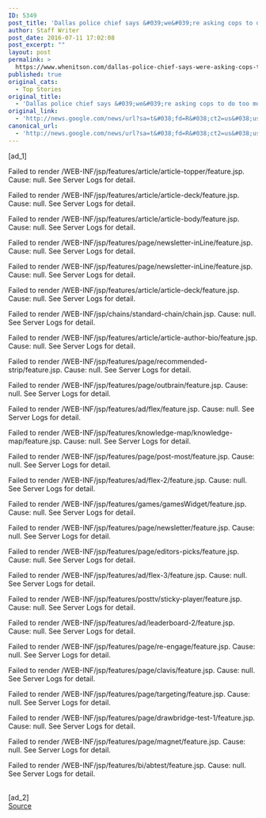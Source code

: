 ```yaml
---
ID: 5349
post_title: 'Dallas police chief says &#039;we&#039;re asking cops to do too much in this country&#039; &#8211; Washington Post'
author: Staff Writer
post_date: 2016-07-11 17:02:08
post_excerpt: ""
layout: post
permalink: >
  https://www.whenitson.com/dallas-police-chief-says-were-asking-cops-to-do-too-much-in-this-country-washington-post/
published: true
original_cats:
  - Top Stories
original_title:
  - 'Dallas police chief says &#039;we&#039;re asking cops to do too much in this country&#039; - Washington Post'
original_link:
  - 'http://news.google.com/news/url?sa=t&#038;fd=R&#038;ct2=us&#038;usg=AFQjCNGbZvAOeLvnUo_g3EZTBv326WyrWw&#038;clid=c3a7d30bb8a4878e06b80cf16b898331&#038;cid=52779152461395&#038;ei=39CDV8imFYathAGJs6vQCQ&#038;url=https://www.washingtonpost.com/news/post-nation/wp/2016/07/11/grief-and-anger-continue-after-dallas-attacks-and-police-shootings-as-debate-rages-over-policing/'
canonical_url:
  - 'http://news.google.com/news/url?sa=t&#038;fd=R&#038;ct2=us&#038;usg=AFQjCNGbZvAOeLvnUo_g3EZTBv326WyrWw&#038;clid=c3a7d30bb8a4878e06b80cf16b898331&#038;cid=52779152461395&#038;ei=39CDV8imFYathAGJs6vQCQ&#038;url=https://www.washingtonpost.com/news/post-nation/wp/2016/07/11/grief-and-anger-continue-after-dallas-attacks-and-police-shootings-as-debate-rages-over-policing/'
---
```

 [ad_1]
<br><div id="top-content"><p> Failed to render /WEB-INF/jsp/features/article/article-topper/feature.jsp. Cause: null. See Server Logs for detail. </p>  </div><div id="main-content"><p> Failed to render /WEB-INF/jsp/features/article/article-deck/feature.jsp. Cause: null. See Server Logs for detail. </p> <p> Failed to render /WEB-INF/jsp/features/article/article-body/feature.jsp. Cause: null. See Server Logs for detail. </p> <div class="pb-container" readability="8"> <p> Failed to render /WEB-INF/jsp/features/page/newsletter-inLine/feature.jsp. Cause: null. See Server Logs for detail. </p> </div> <p> Failed to render /WEB-INF/jsp/features/page/newsletter-inLine/feature.jsp. Cause: null. See Server Logs for detail. </p> <div class="pb-container" readability="8"> <p> Failed to render /WEB-INF/jsp/features/article/article-deck/feature.jsp. Cause: null. See Server Logs for detail. </p> </div> <p> Failed to render /WEB-INF/jsp/chains/standard-chain/chain.jsp. Cause: null. See Server Logs for detail. </p> <p> Failed to render /WEB-INF/jsp/features/article/article-author-bio/feature.jsp. Cause: null. See Server Logs for detail. </p> <p> Failed to render /WEB-INF/jsp/features/page/recommended-strip/feature.jsp. Cause: null. See Server Logs for detail. </p> <p> Failed to render /WEB-INF/jsp/features/page/outbrain/feature.jsp. Cause: null. See Server Logs for detail. </p>   </div><div id="right-rail"><p> Failed to render /WEB-INF/jsp/features/ad/flex/feature.jsp. Cause: null. See Server Logs for detail. </p> <p> Failed to render /WEB-INF/jsp/features/knowledge-map/knowledge-map/feature.jsp. Cause: null. See Server Logs for detail. </p> <p> Failed to render /WEB-INF/jsp/features/page/post-most/feature.jsp. Cause: null. See Server Logs for detail. </p> <p> Failed to render /WEB-INF/jsp/features/ad/flex-2/feature.jsp. Cause: null. See Server Logs for detail. </p> <p> Failed to render /WEB-INF/jsp/features/games/gamesWidget/feature.jsp. Cause: null. See Server Logs for detail. </p> <p> Failed to render /WEB-INF/jsp/features/page/newsletter/feature.jsp. Cause: null. See Server Logs for detail. </p> <p> Failed to render /WEB-INF/jsp/features/page/editors-picks/feature.jsp. Cause: null. See Server Logs for detail. </p>  <p> Failed to render /WEB-INF/jsp/features/ad/flex-3/feature.jsp. Cause: null. See Server Logs for detail. </p> <p> Failed to render /WEB-INF/jsp/features/posttv/sticky-player/feature.jsp. Cause: null. See Server Logs for detail. </p>  </div><div id="bottom-content"><p> Failed to render /WEB-INF/jsp/features/ad/leaderboard-2/feature.jsp. Cause: null. See Server Logs for detail. </p>  </div><div id="bottom-furniture"><p> Failed to render /WEB-INF/jsp/features/page/re-engage/feature.jsp. Cause: null. See Server Logs for detail. </p> <div class="pb-container" readability="20"> <p> Failed to render /WEB-INF/jsp/features/page/clavis/feature.jsp. Cause: null. See Server Logs for detail. </p> <p> Failed to render /WEB-INF/jsp/features/page/targeting/feature.jsp. Cause: null. See Server Logs for detail. </p> <p> Failed to render /WEB-INF/jsp/features/page/drawbridge-test-1/feature.jsp. Cause: null. See Server Logs for detail. </p> <p> Failed to render /WEB-INF/jsp/features/page/magnet/feature.jsp. Cause: null. See Server Logs for detail. </p> <p> Failed to render /WEB-INF/jsp/features/bi/abtest/feature.jsp. Cause: null. See Server Logs for detail. </p> </div> </div>
<br>[ad_2]
<br><a href="http://news.google.com/news/url?sa=t&#038;fd=R&#038;ct2=us&#038;usg=AFQjCNGbZvAOeLvnUo_g3EZTBv326WyrWw&#038;clid=c3a7d30bb8a4878e06b80cf16b898331&#038;cid=52779152461395&#038;ei=39CDV8imFYathAGJs6vQCQ&#038;url=https://www.washingtonpost.com/news/post-nation/wp/2016/07/11/grief-and-anger-continue-after-dallas-attacks-and-police-shootings-as-debate-rages-over-policing/">Source </a>